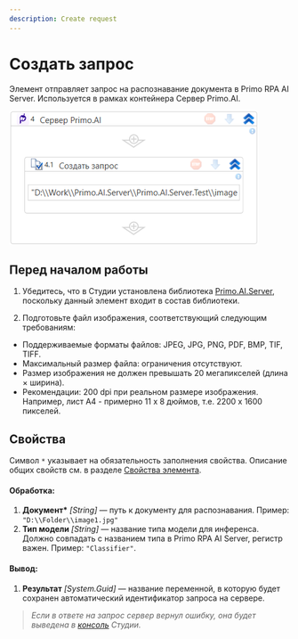 ```yaml
---
description: Create request
---
```


# Создать запрос

Элемент отправляет запрос на распознавание документа в Primo RPA AI Server. Используется в рамках контейнера Сервер Primo.AI.

![](<../../../.gitbook/assets1/windows_items/WFAttachPrimoAIServer.png>)

## Перед началом работы

1. Убедитесь, что в Студии установлена библиотека [Primo.AI.Server](https://github.com/PrimoRPA/Docs.Rus/tree/1299-%D0%BD%D0%B0%D0%BF%D0%B8%D1%81%D0%B0%D1%82%D1%8C-%D0%B4%D0%BE%D0%BA%D1%83%D0%BC%D0%B5%D0%BD%D1%82-%D0%BF%D0%BE-primoai/g_elements/el_extra/ai_server), поскольку данный элемент входит в состав библиотеки.

2. Подготовьте файл изображения, соответствующий следующим требованиям:
* Поддерживаемые форматы файлов: JPEG, JPG, PNG, PDF, BMP, TIF, TIFF. 
* Максимальный размер файла: ограничения отсутствуют.
* Размер изображения не должен превышать 20 мегапикселей (длина × ширина).
* Рекомендации: 200 dpi при реальном размере изображения. Например, лист А4 - примерно 11 x 8 дюймов, т.е. 2200 x 1600 пикселей.


## Свойства
Символ `*` указывает на обязательность заполнения свойства. Описание общих свойств см. в разделе [Свойства элемента](https://docs.primo-rpa.ru/primo-rpa/primo-studio/process/elements#svoistva-elementa).

#### Обработка:

1. **Документ\*** *[String]* — путь к документу для распознавания. Пример: `"D:\\Folder\\image1.jpg"`
2. **Тип модели** *[String]* — название типа модели для инференса. Должно совпадать с названием типа в Primo RPA AI Server, регистр важен. Пример: `"Classifier"`.

#### Вывод:

1. **Результат** *[System.Guid]* — название переменной, в которую будет сохранен автоматический идентификатор запроса на сервере.

> *Если в ответе на запрос сервер вернул ошибку, она будет выведена в [консоль](https://docs.primo-rpa.ru/primo-rpa/primo-studio/process/debug#konsol) Студии.*
